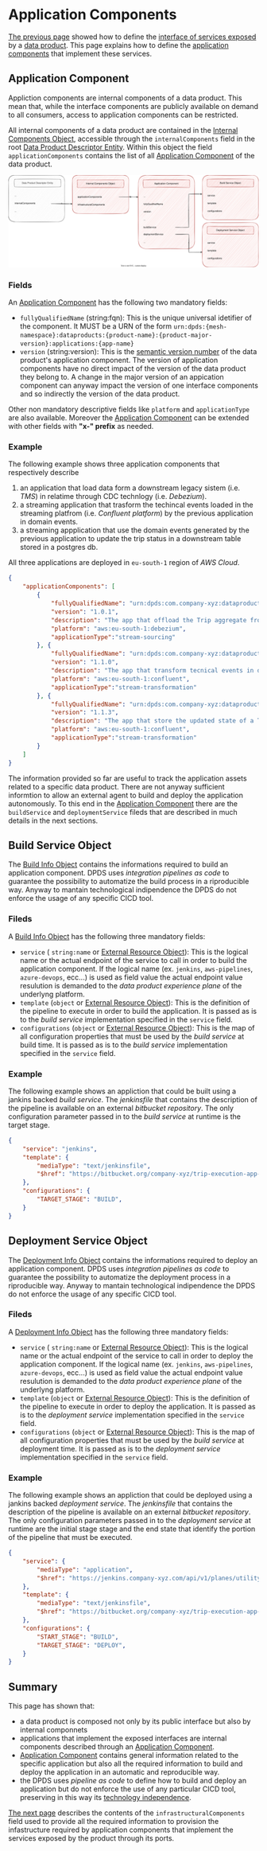 # Application Components

[The previous page](./interface.md) showed how to define the [interface of services exposed](../concepts/README.md#interface-components) by a [data product](../concepts/README.md#data-product). This page explains how to define the [application components](../concepts/README.md#application-components) that implement these services.

## Application Component
Appliction components are internal components of a data product. This mean that, while the interface components are publicly available on demand to all consumers, access to application components can be restricted. 

All internal components of a data product are contained in the [Internal Components Object](../references/specifications/last.md#internalComponentsObject), accessible through the `internalComponents` field in the root [Data Product Descriptor Entity](../references/specifications/last.md#data-product-descriptor-entity). Within this object the field `applicationComponents` contains the list of all [Application Component](../references/specifications/last.md#applicationComponent) of the data product.

![open-data-mesh descriptor components](../images/dpds-application-components.svg)

### Fields
An [Application Component](./references/specifications/last.md#applicationComponent) has the following two mandatory fields:

- `fullyQualifiedName` (string:fqn): This is the unique universal idetifier of the component. It MUST be a URN of the form `urn:dpds:{mesh-namespace}:dataproducts:{product-name}:{product-major-version}:applications:{app-name}`
- `version` (string:version): This is the <a href="https://semver.org/spec/v2.0.0.html" target="_blank">semantic version number</a> of the data product's application component. The  version of application components have no direct impact of the version of the data product they belong to. A change in the major version of an appication component can anyway impact the version of one interface components and  so indirectly the version of the data product.

Other non mandatory descriptive fields like `platform` and `applicationType` are also available. Moreover the [Application Component](./references/specifications/last.md#applicationComponent) can be extended with other fields  with **"x-" prefix** as needed.

### Example
The following example shows three application components that respectively describe 
1. an application that load data form a downstream legacy sistem (i.e. *TMS*)  in relatime through CDC technlogy (i.e. *Debezium*).
1. a streaming application that trasform the techincal events loaded in the streaming platfrom (i.e. *Confluent platform*) by the previous application in domain events.
1. a streaming appplication that use the domain events generated by the previous application to update the trip status in a downstream table stored in a postgres db.

All three applications are deployed in `eu-south-1` region of *AWS Cloud*.

```json
{
    "applicationComponents": [
        {
            "fullyQualifiedName": "urn:dpds:com.company-xyz:dataproducts:tripExecution:1:applications:cdcIngestion",
            "version": "1.0.1",
            "description": "The app that offload the Trip aggregate from  TMS using CDC",
            "platform": "aws:eu-south-1:debezium",
            "applicationType":"stream-sourcing"
        }, {
            "fullyQualifiedName": "urn:dpds:com.company-xyz:dataproducts:tripExecution:1:applications:eventProcessor",
            "version": "1.1.0",
            "description": "The app that transform tecnical events in domain events",
            "platform": "aws:eu-south-1:confluent",
            "applicationType":"stream-transformation"
        }, {
            "fullyQualifiedName": "urn:dpds:com.company-xyz:dataproducts:tripExecution:1:applications:dbSinkConnector",
            "version": "1.1.3",
            "description": "The app that store the updated state of a Trip in the target postgres db",
            "platform": "aws:eu-south-1:confluent",
            "applicationType":"stream-transformation"
        }
    ]
}
```

The information provided so far are useful to track the application assets related to a specific data product. There are not anyway sufficient informtion to allow an external agent to build and deploy the application autonomously. To this end in the [Application Component](./references/specifications/last.md#applicationComponent) there are the `buildService` and `deploymentService` fileds that are described in much details in the next sections.

## Build Service Object

The [Build Info Object](todo) contains the informations required to build an application component. DPDS uses *integration pipelines as code* to guarantee the possibility to automatize the build process in a riproducible way. Anyway to mantain technological indipendence the DPDS do not enforce the usage of any specific CICD tool.

### Fileds
A [Build Info Object](todo) has the following three mandatory fields:

- `service` ( `string:name`  or [External Resource Object](#externalResourceObject)): This is the logical name or the actual endpoint of the service to call in order to build the application component. If the logical name (ex. `jenkins`, `aws-pipelines`, `azure-devops`, ecc...) is used as field value the actual endpoint value resulution is demanded to the *data product experience plane* of the underlyng platform.
- `template` (`object` or [External Resource Object](#externalResourceObject)):  This is the definition of the pipeline to execute in order to build the application. It is passed as is to the *build service* implementation specified in the `service` field.
- `configurations` (`object` or [External Resource Object](#externalResourceObject)): This is the map of all configuration properties that must be used by the *build service* at build time. It is passed as is to the *build service* implementation specified in the `service` field.

### Example
The following example shows an appliction that could be built using a jankins backed *build service*. The *jenkinsfile* that contains the description of the pipeline is available on an external *bitbucket repository*. The only configuration parameter passed in to the *build service* at runtime is the target stage.

```json
{
    "service": "jenkins",
    "template": {
        "mediaType": "text/jenkinsfile",
        "$href": "https://bitbucket.org/company-xyz/trip-execution-app-sourcing/src/master/jenkinsfile"
    },
    "configurations": {
        "TARGET_STAGE": "BUILD",
    }
}
```

## Deployment Service Object
The [Deployment Info Object](todo) contains the informations required to deploy an application component. DPDS uses *integration pipelines as code* to guarantee the possibility to automatize the deployment process in a riproducible way. Anyway to mantain technological indipendence the DPDS do not enforce the usage of any specific CICD tool.

### Fileds
A [Deployment Info Object](todo) has the following three mandatory fields:

- `service` ( `string:name`  or [External Resource Object](#externalResourceObject)): This is the logical name or the actual endpoint of the service to call in order to deploy the application component. If the logical name (ex. `jenkins`, `aws-pipelines`, `azure-devops`, ecc...) is used as field value the actual endpoint value resulution is demanded to the *data product experience plane* of the underlyng platform.
- `template` (`object` or [External Resource Object](#externalResourceObject)):  This is the definition of the pipeline to execute in order to deploy the application. It is passed as is to the *deployment service* implementation specified in the `service` field.
- `configurations` (`object` or [External Resource Object](#externalResourceObject)): This is the map of all configuration properties that must be used by the *build service* at deployment time. It is passed as is to the *deployment service* implementation specified in the `service` field.

### Example
The following example shows an appliction that could be deployed using a jankins backed *deployment service*. The *jenkinsfile* that contains the description of the pipeline is available on an external *bitbucket repository*. The only configuration parameters passed in to the *deployment service* at runtime are the initial stage stage and the end state that identify the portion of the pipeline that must be executed.

```json
{
    "service": {
        "mediaType": "application",
        "$href": "https://jenkins.company-xyz.com/api/v1/planes/utility/integration-services/builds"
    },
    "template": {
        "mediaType": "text/jenkinsfile",
        "$href": "https://bitbucket.org/company-xyz/trip-execution-app-sourcing/src/master/jenkinsfile"
    },
    "configurations": {
        "START_STAGE": "BUILD",
        "TARGET_STAGE": "DEPLOY",
    }
}
```

## Summary
This page has shown that:

- a data product is composed not only by its public interface but also by internal componnets
- applications that implement the exposed interfaces are internal components described through an [Application Component](./references/specifications/last.md#applicationComponent). 
- [Application Component](./references/specifications/last.md#applicationComponent) contains general information related to the specific application but also all the required information to build and deploy the application in an automatic and reproducible way.
- the DPDS uses *pipeline as code*  to define how to build and deploy an application but do not enforce the use of any particular CICD tool, preserving in this way its [technology independence](../../overview/README.md#principles).

[The next page](./infrastructure.md) describes the contents of the `infrastructuralComponents` field used to provide all the required information to provision the infastructure required by application components that implement the services exposed by the product through its ports.